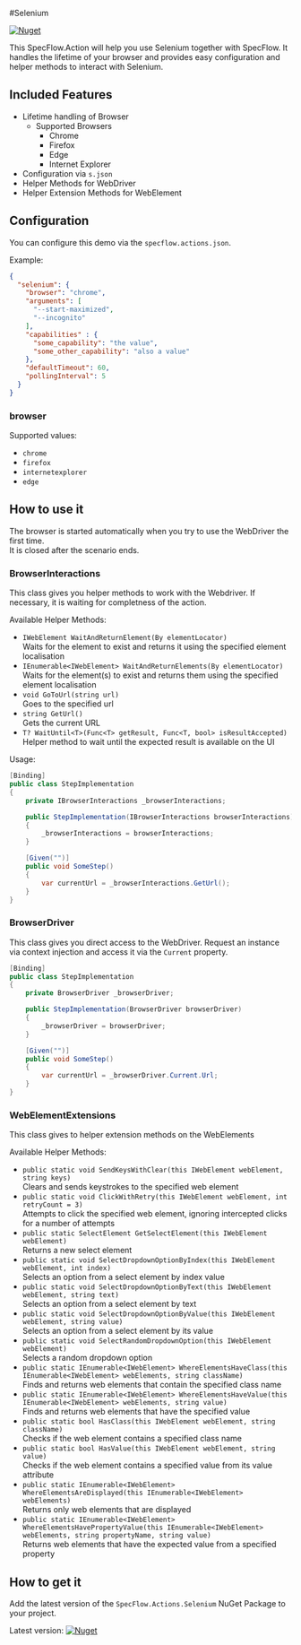 #Selenium

[![Nuget](https://img.shields.io/nuget/v/SpecFlow.Actions.Selenium)](https://www.nuget.org/packages/SpecFlow.Actions.Selenium/)

This SpecFlow.Action will help you use Selenium together with SpecFlow. It handles the lifetime of your browser and provides easy configuration and helper methods to interact with Selenium.

## Included Features

- Lifetime handling of Browser
    - Supported Browsers
        - Chrome
        - Firefox
        - Edge
        - Internet Explorer
- Configuration via `s.json`
- Helper Methods for WebDriver
- Helper Extension Methods for WebElement

## Configuration

You can configure this demo via the  `specflow.actions.json`.

Example:

``` json
{
  "selenium": {
    "browser": "chrome",
    "arguments": [
      "--start-maximized",
      "--incognito"
    ],
    "capabilities" : { 
      "some_capability": "the value",
      "some_other_capability": "also a value"
    },
    "defaultTimeout": 60,
    "pollingInterval": 5 
  }
}
```

### browser
Supported values:
- `chrome`
- `firefox`
- `internetexplorer`
- `edge`

## How to use it

The browser is started automatically when you try to use the WebDriver the first time.  
It is closed after the scenario ends.

### BrowserInteractions

This class gives you helper methods to work with the Webdriver. If necessary, it is waiting for completness of the action.

Available Helper Methods:

- `IWebElement WaitAndReturnElement(By elementLocator)`  
  Waits for the element to exist and returns it using the specified element localisation
- `IEnumerable<IWebElement> WaitAndReturnElements(By elementLocator)`  
  Waits for the element(s) to exist and returns them using the specified element localisation
- `void GoToUrl(string url)`  
  Goes to the specified url
- `string GetUrl()`  
  Gets the current URL
- `T? WaitUntil<T>(Func<T> getResult, Func<T, bool> isResultAccepted)`  
  Helper method to wait until the expected result is available on the UI
  
Usage:

``` csharp
[Binding]
public class StepImplementation
{
    private IBrowserInteractions _browserInteractions;

    public StepImplementation(IBrowserInteractions browserInteractions)
    {
        _browserInteractions = browserInteractions;
    }

    [Given("")]
    public void SomeStep()
    {
        var currentUrl = _browserInteractions.GetUrl();
    }
}
```

### BrowserDriver

This class gives you direct access to the WebDriver. Request an instance via context injection and access it via the `Current` property.

``` csharp
[Binding]
public class StepImplementation
{
    private BrowserDriver _browserDriver;

    public StepImplementation(BrowserDriver browserDriver)
    {
        _browserDriver = browserDriver;
    }

    [Given("")]
    public void SomeStep()
    {
        var currentUrl = _browserDriver.Current.Url;
    }
}
```

### WebElementExtensions

This class gives to helper extension methods on the WebElements

Available Helper Methods:

- `public static void SendKeysWithClear(this IWebElement webElement, string keys)`  
  Clears and sends keystrokes to the specified web element
- `public static void ClickWithRetry(this IWebElement webElement, int retryCount = 3)`  
  Attempts to click the specified web element, ignoring intercepted clicks for a number of attempts
- `public static SelectElement GetSelectElement(this IWebElement webElement)`  
  Returns a new select element
- `public static void SelectDropdownOptionByIndex(this IWebElement webElement, int index)`  
  Selects an option from a select element by index value
- `public static void SelectDropdownOptionByText(this IWebElement webElement, string text)`  
  Selects an option from a select element by text
- `public static void SelectDropdownOptionByValue(this IWebElement webElement, string value)`  
  Selects an option from a select element by its value
- `public static void SelectRandomDropdownOption(this IWebElement webElement)`  
  Selects a random dropdown option
- `public static IEnumerable<IWebElement> WhereElementsHaveClass(this IEnumerable<IWebElement> webElements, string className)`  
  Finds and returns web elements that contain the specified class name
- `public static IEnumerable<IWebElement> WhereElementsHaveValue(this IEnumerable<IWebElement> webElements, string value)`  
  Finds and returns web elements that have the specified value
- `public static bool HasClass(this IWebElement webElement, string className)`  
  Checks if the web element contains a specified class name
- `public static bool HasValue(this IWebElement webElement, string value)`  
  Checks if the web element contains a specified value from its value attribute
- `public static IEnumerable<IWebElement> WhereElementsAreDisplayed(this IEnumerable<IWebElement> webElements)`  
  Returns only web elements that are displayed 
- `public static IEnumerable<IWebElement> WhereElementsHavePropertyValue(this IEnumerable<IWebElement> webElements, string propertyName, string value)`  
  Returns web elements that have the expected value from a specified property
    

## How to get it

Add the latest version of the `SpecFlow.Actions.Selenium` NuGet Package to your project.

Latest version: [![Nuget](https://img.shields.io/nuget/v/SpecFlow.Actions.Selenium)](https://www.nuget.org/packages/SpecFlow.Actions.Selenium/)

